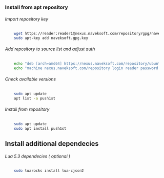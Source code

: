 
### Install from apt repository

###### Import repository key

```bash
	wget https://reader:reader1@nexus.naveksoft.com/repository/gpg/naveksoft.gpg.key -O naveksoft.gpg.key
	sudo apt-key add naveksoft.gpg.key
```

###### Add repository to source list and adjust auth
```bash
	echo "deb [arch=amd64] https://nexus.naveksoft.com/repository/ubuntu-universe/ universe main" | sudo tee /etc/apt/sources.list.d/naveksoft-universe.list
	echo "machine nexus.naveksoft.com/repository login reader password reader1" | sudo tee /etc/apt/auth.conf.d/nexus.naveksoft.com.conf
```


###### Check available versions
```bash
	sudo apt update
	apt list -a push1st
```

###### Install from repository

```bash
	sudo apt update
	sudo apt install push1st
```

## Install additional dependecies

###### Lua 5.3 dependecies ( optional )

```bash
	sudo luarocks install lua-cjson2
```

